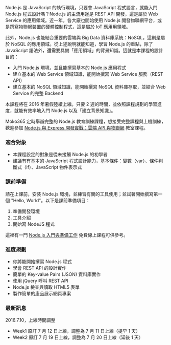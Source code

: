 Node.js 是 JavaScript 的執行環境，只要會 JavaScript 程式語言，就能入門 Node.js 程式設計嗎？Node.js 的主流用途是 REST API 開發，這是屬於 Web Service 的應用領域。近一年，各大廠也開始使用 Node.js 開發物聯網平台，或是撰寫物聯網裝置的硬體控制程式，這是屬於 IoT 應用用領域。

此外，Node.js 也能結合重要的雲端與 Big Data 資料庫系統：NoSQL，這則是屬於 NoSQL 的應用領域。從上述說明就能知道，學習 Node.js 的重點，除了 JavaScript 語法外，還需要具備「應用領域」的背景知識。這就是本課程的設計目的：

* 入門 Node.js 環境，並且能撰寫基本的 Node.js 應用程式
* 建立基本的 Web Service 領域知識，能開始撰寫 Web Service 服務（REST API）
* 建立基本的 NoSQL 領域知識，能開始撰寫 NoSQL 資料庫存取，並結合 Web Service 的完整 Backend

本課程將在 2016 年暑假陸續上線。只要 2 週的時間，並依照課程規劃的學習進度，就能有效率地入門 Node.js 以及「建立背景知識」。

Moko365 定時舉辦完整的 Node.js 教育訓練課程，想接受完整課程與上機訓練，歡迎參加 [Node.js 與 Express 開發實戰：雲端 API 與物聯網](https://www.moko365.com/enterprise/ap103-nodejs-express) 教室課程。

### 適合對象

* 本課程設定的對象是從未接觸 Node.js 的初學者
* 建議有有基本的 JavaScript 程式設計能力，基本條件：變數（var）、條件判斷式（if）、JavaScript 物件表示式

### 課前準備

請在上課前，安裝 Node.js 環境，並練習有關的工具使用；並試著開始撰寫第一個 "Hello, World"。以下是課前準備項目：

1. 準備開發環境
2. 工具介紹
3. 開始寫 NodeJS 程式

這裡有一門 [Node.js 入門與準備工作](https://www.mokoversity.com/course/Nodejs/nodejs-overview) 免費線上課程可供參考。

### 進度規劃

* 你將能開始撰寫 Node.js 程式
* 學會 REST API 的設計實作
* 簡單的 Key-value Pairs (JSON) 資料庫實作
* 使用 jQuery 呼叫 REST API
* Node.js 檢查與讀取 HTML5 表單
* 製作簡單的產品展示網頁專案

### 最新訊息

2016.7.10，上線時間調整

* Week1 原訂 7 月 12 日上線，調整為 7 月 11 日上線（提早 1 天）
* Week2 原訂 7 月 19 日上線，調整為 7 月 20 日上線（延後 1 天）

